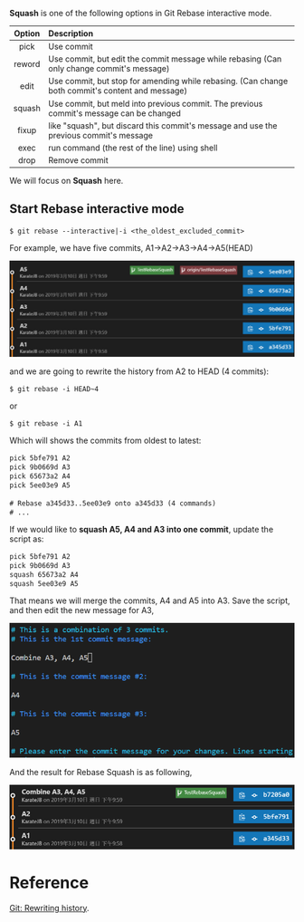 
**Squash** is one of the following options in Git Rebase interactive mode.

| Option | Description|
|:------:|:-----------|
| pick | Use commit | 
| reword | Use commit, but edit the commit message while rebasing (Can only change commit's message) |
| edit | Use commit, but stop for amending while rebasing. (Can change both commit's content and message) |
| squash | Use commit, but meld into previous commit. The previous commit's message can be changed |
| fixup | like "squash", but discard this commit's message and use the previous commit's message |
| exec | run command (the rest of the line) using shell |
| drop | Remove commit |

We will focus on **Squash** here.

## Start Rebase interactive mode

```
$ git rebase --interactive|-i <the_oldest_excluded_commit>
```

For example, we have five commits,
A1->A2->A3->A4->A5(HEAD) 

![](assets/001.png)

and we are going to rewrite the history from A2 to HEAD (4 commits):

```
$ git rebase -i HEAD~4
```

or 

```
$ git rebase -i A1
```


Which will shows the commits from oldest to latest:

```
pick 5bfe791 A2
pick 9b0669d A3
pick 65673a2 A4
pick 5ee03e9 A5

# Rebase a345d33..5ee03e9 onto a345d33 (4 commands)
# ...
```

If we would like to **squash A5, A4 and A3 into one commit**, update the script as:

```
pick 5bfe791 A2
pick 9b0669d A3
squash 65673a2 A4
squash 5ee03e9 A5
```

That means we will merge the commits, A4 and A5 into A3.
Save the script, and then edit the new message for A3,

![](assets/002.png)


And the result for Rebase Squash is as following,

![](assets/003.png)


# Reference

[Git: Rewriting history](https://git-scm.com/book/zh-tw/v2/Git-Tools-Rewriting-History).


